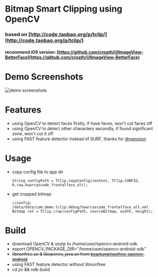 # Bitmap Smart Clipping using OpenCV

### based on [http://code.taobao.org/p/tclip/](http://code.taobao.org/p/tclip/)

#### recommend iOS version: [https://github.com/croath/UIImageView-BetterFace](https://github.com/croath/UIImageView-BetterFace)

# Demo Screenshots

![demo screenshots](https://raw.github.com/beartung/tclip-android/master/screenshots/s1.png "Demo Screenshots")


# Features

* using OpenCV to detect faces firstly, if have faces, won't cut faces off
* using OpenCV to detect other characters secondly, if found significant zone, won't cut it off
* using FAST feature detector instead of SURF, thanks for [@yanunon](https://github.com/yanunon)

# Usage

* copy config file to app dir

    ```
    String configPath = TClip.copyConfig(context, TClip.CONFIG, R.raw.haarcascade_frontalface_alt);
    ```

* get cropped bitmap

    ```
    //config: /data/data/com.demo.tclip.debug/haarcascade_frontalface_alt.xml
    Bitmap ret = TClip.crop(configPath, sourceBitmap, width, height);
    ```

# Build

* download OpenCV & unzip to /home/user/opencv-android-sdk
* export OPENCV_PACKAGE_DIR="/home/user/opencv-android-sdk"
* ~~libnonfree.so & libopencv_java.so from [beartung/nonfree-opencv-android](https://github.com/beartung/nonfree-opencv-android)~~
* using FAST feature detector without libnonfree
* cd jni && ndk-build
